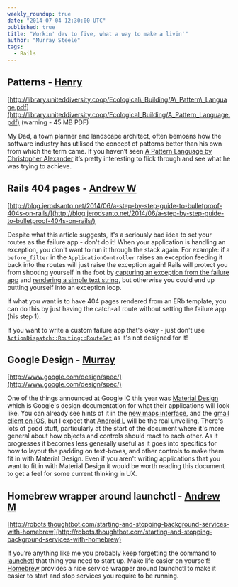 ```yaml
---
weekly_roundup: true
date: "2014-07-04 12:30:00 UTC"
published: true
title: "Workin' dev to five, what a way to make a livin'"
author: "Murray Steele"
tags:
  - Rails
---
```


## Patterns - [Henry](/people/henry-turner)

[http://library.uniteddiversity.coop/Ecological\_Building/A\_Pattern\_Language.pdf](http://library.uniteddiversity.coop/Ecological_Building/A_Pattern_Language.pdf) (warning - 45 MB PDF)

My Dad, a town planner and landscape architect, often bemoans how the software industry has utilised the concept of patterns better than his own from which the term came. If you haven’t seen [A Pattern Language by Christopher Alexander](http://library.uniteddiversity.coop/Ecological_Building/A_Pattern_Language.pdf) it’s pretty interesting to flick through and see what he was trying to achieve.

## Rails 404 pages - [Andrew W](/people/andrew-white)

[http://blog.jerodsanto.net/2014/06/a-step-by-step-guide-to-bulletproof-404s-on-rails/](http://blog.jerodsanto.net/2014/06/a-step-by-step-guide-to-bulletproof-404s-on-rails/)

Despite what this article suggests, it's a seriously bad idea to set your routes as the failure app - don't do it!  When your application is handling an exception, you don't want to run it through the stack again.  For example: if a ``before_filter`` in the ``ApplicationController`` raises an exception feeding it back into the routes will just raise the exception again!  Rails will protect you from shooting yourself in the foot by [capturing an exception from the failure app](https://github.com/rails/rails/blob/master/actionpack/lib/action_dispatch/middleware/show_exceptions.rb#L41-51) and [rendering a simple text string](https://github.com/rails/rails/blob/master/actionpack/lib/action_dispatch/middleware/show_exceptions.rb#L18-L22), but otherwise you could end up putting yourself into an exception loop.

If what you want is to have 404 pages rendered from an ERb template, you can do this by just having the catch-all route without setting the failure app (his step 1).

If you want to write a custom failure app that's okay - just don't use [``ActionDispatch::Routing::RouteSet``](https://github.com/rails/rails/blob/master/actionpack/lib/action_dispatch/routing/route_set.rb) as it's not designed for it!

## Google Design - [Murray](/people/murray-steele)

[http://www.google.com/design/spec/](http://www.google.com/design/spec/)

One of the things announced at Google IO this year was [Material Design](http://www.google.com/design/spec/) which is Google's design documentation for what their applications will look like.  You can already see hints of it in the [new maps interface](https://www.google.co.uk/maps/preview), and the [gmail client on iOS](https://itunes.apple.com/app/gmail/id422689480?mt=8), but I expect that [Android L](https://en.wikipedia.org/wiki/Android_L) will be the real unveiling.  There's lots of good stuff, particularly at the start of the document where it's more general about how objects and controls should react to each other.  As it progresses it becomes less generally useful as it goes into specifics for how to layout the padding on text-boxes, and other controls to make them fit in with Material Design.  Even if you aren't writing applications that you want to fit in with Material Design it would be worth reading this document to get a feel for some current thinking in UX.

## Homebrew wrapper around launchctl - [Andrew M](/people/andrew-mitchell)

[http://robots.thoughtbot.com/starting-and-stopping-background-services-with-homebrew](http://robots.thoughtbot.com/starting-and-stopping-background-services-with-homebrew)

If you’re anything like me you probably keep forgetting the command to [launchctl](https://developer.apple.com/library/mac/documentation/Darwin/Reference/ManPages/man1/launchctl.1.html) that thing you need to start up. Make life easier on yourself! [Homebrew](http://brew.sh) provides a nice service wrapper around launchctl to make it easier to start and stop services you require to be running.
